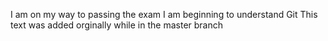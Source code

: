 I am on my way to passing the exam
I am beginning to understand Git
This text was added orginally while in the master branch
